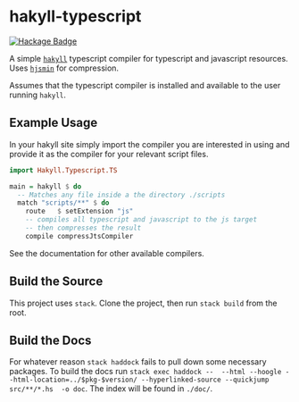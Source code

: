 # hakyll-typescript

[![Hackage Badge](https://img.shields.io/hackage/v/hakyll-typescript)](http://hackage.haskell.org/package/hakyll-typescript)

A simple [`hakyll`](http://hackage.haskell.org/package/hakyll)
typescript compiler for typescript and javascript resources. Uses
[`hjsmin`](http://hackage.haskell.org/package/hjsmin) for compression.

Assumes that the typescript compiler is installed and available to the
user running `hakyll`.

## Example Usage

In your hakyll site simply import the compiler you are interested in using
and provide it as the compiler for your relevant script files.

```haskell
import Hakyll.Typescript.TS

main = hakyll $ do
  -- Matches any file inside a the directory ./scripts
  match "scripts/**" $ do
    route   $ setExtension "js"
    -- compiles all typescript and javascript to the js target
    -- then compresses the result
    compile compressJtsCompiler
```

See the documentation for other available compilers.

## Build the Source

This project uses `stack`. Clone the project, then run `stack build` from the root.

## Build the Docs

For whatever reason `stack haddock` fails to pull down some necessary packages.
To build the docs run `stack exec haddock --  --html --hoogle --html-location=../$pkg-$version/ --hyperlinked-source --quickjump src/**/*.hs  -o doc`. The index
will be found in `./doc/`.
